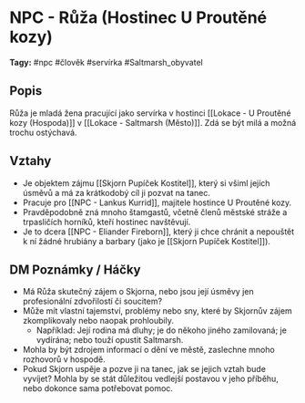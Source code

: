# NPC - Růža (Hostinec U Proutěné kozy)

**Tagy:** #npc #člověk #servírka #Saltmarsh_obyvatel

## Popis
Růža je mladá žena pracující jako servírka v hostinci [[Lokace - U Proutěné kozy (Hospoda)]] v [[Lokace - Saltmarsh (Město)]]. Zdá se být milá a možná trochu ostýchavá.

## Vztahy
*  Je objektem zájmu [[Skjorn Pupíček Kostitel]], který si všiml jejích úsměvů a má za krátkodobý cíl ji pozvat na tanec.
*  Pracuje pro [[NPC - Lankus Kurrid]], majitele hostince U Proutěné kozy.
*  Pravděpodobně zná mnoho štamgastů, včetně členů městské stráže a trpasličích horníků, kteří hostinec navštěvují.
* Je to dcera [[NPC - Eliander Fireborn]], který ji chce chránit a nepouštět k ní žádné hrubiány a barbary (jako je [[Skjorn Pupíček Kostitel]]).

## DM Poznámky / Háčky
*   Má Růža skutečný zájem o Skjorna, nebo jsou její úsměvy jen profesionální zdvořilostí či soucitem?
*   Může mít vlastní tajemství, problémy nebo sny, které by Skjornův zájem zkomplikovaly nebo naopak prohloubily.
    *   Například: Její rodina má dluhy; je do někoho jiného zamilovaná; je vydírána; nebo touží opustit Saltmarsh.
*   Mohla by být zdrojem informací o dění ve městě, zaslechne mnoho rozhovorů v hospodě.
*   Pokud Skjorn uspěje a pozve ji na tanec, jak se jejich vztah bude vyvíjet? Mohla by se stát důležitou vedlejší postavou v jeho příběhu, nebo dokonce sama potřebovat pomoc.